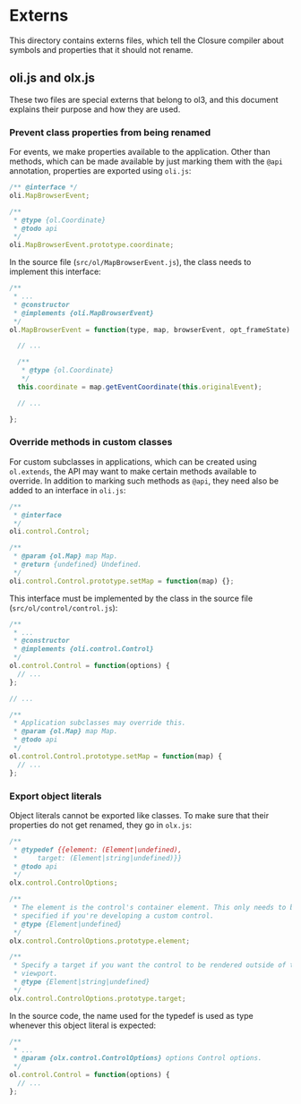 # Externs

This directory contains externs files, which tell the Closure compiler about symbols and properties that it should not rename.

## oli.js and olx.js

These two files are special externs that belong to ol3, and this document explains their purpose and how they are used.

### Prevent class properties from being renamed

For events, we make properties available to the application. Other than methods, which can be made available by just marking them with the `@api` annotation, properties are exported using `oli.js`:
```js
/** @interface */
oli.MapBrowserEvent;

/**
 * @type {ol.Coordinate}
 * @todo api
 */
oli.MapBrowserEvent.prototype.coordinate;
```
In the source file (`src/ol/MapBrowserEvent.js`), the class needs to implement this interface:
```js
/**
 * ...
 * @constructor
 * @implements {oli.MapBrowserEvent}
 */
ol.MapBrowserEvent = function(type, map, browserEvent, opt_frameState) {

  // ...

  /**
   * @type {ol.Coordinate}
   */
  this.coordinate = map.getEventCoordinate(this.originalEvent);

  // ...

};
```

### Override methods in custom classes

For custom subclasses in applications, which can be created using `ol.extends`, the API may want to make certain methods available to override. In addition to marking such methods as `@api`, they need also be added to an interface in `oli.js`:
```js
/**
 * @interface
 */
oli.control.Control;

/**
 * @param {ol.Map} map Map.
 * @return {undefined} Undefined.
 */
oli.control.Control.prototype.setMap = function(map) {};

```
This interface must be implemented by the class in the source file (`src/ol/control/control.js`):
```js
/**
 * ...
 * @constructor
 * @implements {oli.control.Control}
 */
ol.control.Control = function(options) {
  // ...
};

// ...

/**
 * Application subclasses may override this.
 * @param {ol.Map} map Map.
 * @todo api
 */
ol.control.Control.prototype.setMap = function(map) {
  // ...
};
```

### Export object literals

Object literals cannot be exported like classes. To make sure that their properties do not get renamed, they go in `olx.js`:
```js
/**
 * @typedef {{element: (Element|undefined),
 *     target: (Element|string|undefined)}}
 * @todo api
 */
olx.control.ControlOptions;

/**
 * The element is the control's container element. This only needs to be
 * specified if you're developing a custom control.
 * @type {Element|undefined}
 */
olx.control.ControlOptions.prototype.element;

/**
 * Specify a target if you want the control to be rendered outside of the map's
 * viewport.
 * @type {Element|string|undefined}
 */
olx.control.ControlOptions.prototype.target;
```
In the source code, the name used for the typedef is used as type whenever this object literal is expected:
```js
/**
 * ...
 * @param {olx.control.ControlOptions} options Control options.
 */
ol.control.Control = function(options) {
  // ...
};
```
